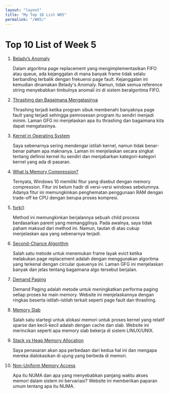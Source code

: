 ```yaml
---
layout: "layout"
title: "My Top 10 List W05"
permalink: "/W05/"
---
```

# Top 10 List of Week 5   

1. [Belady’s Anomaly](https://www.geeksforgeeks.org/beladys-anomaly-in-page-replacement-algorithms/)

   Dalam algoritma page replacement yang mengimplementasikan FIFO atau queue, ada kejanggalan di mana banyak frame tidak selalu berbanding terbalik dengan frekuensi page fault. Kejanggalan ini kemudian dinamakan Belady's Anomaly. Namun, tidak semua reference string menyebabkan timbulnya anomali ini di sistem beralgoritma FIFO.

2. [Thrashing dan Bagaimana Mengatasinya](https://www.geeksforgeeks.org/techniques-to-handle-thrashing/)

   Thrashing terjadi ketika program sibuk membenahi banyaknya page fault yang terjadi sehingga pemrosesan program itu sendiri menjadi minim. Laman GFG ini menjelaskan apa itu thrashing dan bagaimana kita dapat mengatasinya.

3. [Kernel in Operating System](https://www.geeksforgeeks.org/kernel-in-operating-system/)

   Saya sebenarnya sering mendengar istilah kernel, namun tidak benar-benar paham apa maknanya. Laman ini menjelaskan secara singkat tentang definisi kernel itu sendiri dan menjabarkan kategori-kategori kernel yang ada di pasaran.

4. [What Is Memory Compression?](https://www.howtogeek.com/319933/what-is-memory-compression-in-windows-10/)

   Ternyata, Windows 10 memiliki fitur yang disebut dengan memory compression. Fitur ini belum hadir di versi-versi windows sebelumnya. Adanya fitur ini memungkinkan penghematan penggunaan RAM dengan trade-off ke CPU dengan berupa proses kompresi.

5. [fork\(\)](https://www.geeksforgeeks.org/fork-system-call/)

   Method ini memungkinkan berjalannya sebuah child process berdasarkan parent yang memanggilnya. Pada awalnya, saya tidak paham maksud dari method ini. Namun, tautan di atas cukup menjelaskan apa yang sebenarnya terjadi.

6. [Second-Chance Algorithm](https://www.geeksforgeeks.org/second-chance-or-clock-page-replacement-policy/)

   Salah satu metode untuk menemukan frame layak evict ketika melakukan page replacement adalah dengan menggunakan algoritma yang terkenal dengan circular queuenya ini. Laman GFG ini menjelaskan banyak dan jelas tentang bagaimana algo tersebut berjalan.

7. [Demand Paging](https://www.javatpoint.com/os-demand-paging)

   Demand Paging adalah metode untuk meningkatkan performa paging setiap proses ke main memory. Website ini menjelaskannya dengan ringkas beserta istilah-istilah terkait seperti page fault dan thrashing.

8. [Memory Slab](http://www.secretmango.com/jimb/Whitepapers/slabs/slab.html)

   Salah satu startegi untuk alokasi memori untuk proses kernel yang relatif sparse dan kecil-kecil adalah dengan cache dan slab. Website ini merincikan seperti apa memory slab bekerja di sistem LINUX/UNIX.

9. [Stack vs Heap Memory Allocation](https://www.geeksforgeeks.org/stack-vs-heap-memory-allocation/)

   Saya penasaran akan apa perbedaan dari kedua hal ini dan mengapa mereka dialokasikan di ujung yang berbeda di memori.

10. [Non-Uniform Memory Access](https://whatis.techtarget.com/definition/NUMA-non-uniform-memory-access#:~:text=NUMA%20(non%2Duniform%20memory%20access)%20is%20a%20method%20of,symmetric%20multiprocessing%20(%20SMP%20)%20system.)

    Apa itu NUMA dan apa yang menyebabkan panjang waktu akses memori dalam sistem ini bervariasi? Website ini memberikan paparan umum tentang apa itu NUMA.